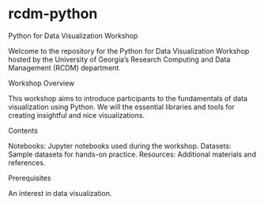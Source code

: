 # rcdm-python
Python for Data Visualization Workshop

Welcome to the repository for the Python for Data Visualization Workshop hosted by the University of Georgia’s Research Computing and Data Management (RCDM) department.

Workshop Overview

This workshop aims to introduce participants to the fundamentals of data visualization using Python. We will the essential libraries and tools for creating insightful and nice visualizations.

Contents

Notebooks: Jupyter notebooks used during the workshop. Datasets: Sample datasets for hands-on practice. Resources: Additional materials and references.

Prerequisites

An interest in data visualization.
